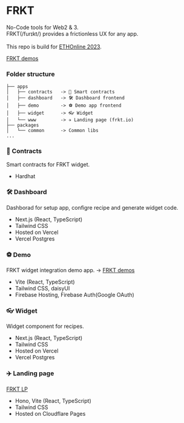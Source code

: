 # FRKT

No-Code tools for Web2 & 3.<br />
FRKT(/furɪkt/) provides a frictionless UX for any app.<br />
<br />
This repo is build for [ETHOnline 2023](https://ethglobal.com/events/ethonline2023).

[FRKT demos](https://frkt-demo.web.app/)

### Folder structure

```
├── apps
│   ├── contracts   -> 🎩 Smart contracts
│   ├── dashboard   -> 🛠️ Dashboard frontend
│   ├── demo        -> ⚽ Demo app frontend
│   ├── widget      -> 👓 Widget
│   └── www         -> ✈️ Landing page (frkt.io)
├── packages
│   └── common      -> Common libs
...
```

### 🎩 Contracts

Smart contracts for FRKT widget.

- Hardhat

### 🛠️ Dashboard

Dashborad for setup app, configre recipe and generate widget code.

- Next.js (React, TypeScript)
- Tailwind CSS
- Hosted on Vercel
- Vercel Postgres

### ⚽ Demo

FRKT widget integration demo app.
-> [FRKT demos](https://frkt-demo.web.app/)

- Vite (React, TypeScript)
- Tailwind CSS, daisyUI
- Firebase Hosting, Firebase Auth(Google OAuth)

### 👓 Widget

Widget component for recipes.

- Next.js (React, TypeScript)
- Tailwind CSS
- Hosted on Vercel
- Vercel Postgres

### ✈️ Landing page

[FRKT LP](https://frkt.io/)

- Hono, Vite (React, TypeScript)
- Tailwind CSS
- Hosted on Cloudflare Pages
